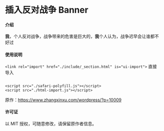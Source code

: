 # 插入反对战争 Banner

#### 介绍
**我**，个人反对战争，战争带来的危害是巨大的，**我**个人认为，战争迟早会让谁都不好过

#### 使用说明

`<link rel="import" href="./include/_section.html" is="ui-import">` 直接导入

```页脚

<script src="./safari-polyfill.js"></script>
<script src="./html-import.js"></script>

```

原作：<a href="https://www.zhangxinxu.com/wordpress/?p=10009">https://www.zhangxinxu.com/wordpress/?p=10009</a>

#### 许可证

以 MIT 授权，可随意修改，请保留原作者信息。